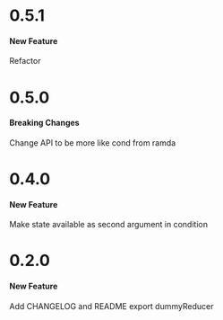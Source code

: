 # 0.5.1
#### New Feature
Refactor

# 0.5.0
#### Breaking Changes
Change API to be more like cond from ramda

# 0.4.0
#### New Feature
Make state available as second argument in condition

# 0.2.0
#### New Feature
Add CHANGELOG and README
export dummyReducer
